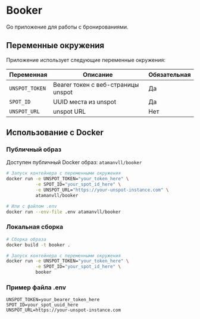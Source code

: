 # Booker

Go приложение для работы с бронированиями.

## Переменные окружения

Приложение использует следующие переменные окружения:

| Переменная | Описание | Обязательная |
|------------|----------|--------------|
| `UNSPOT_TOKEN` | Bearer токен с веб-страницы unspot | Да |
| `SPOT_ID` | UUID места из unspot | Да |
| `UNSPOT_URL` | unspot URL | Нет |

## Использование с Docker

### Публичный образ

Доступен публичный Docker образ: `atamanvll/booker`

```bash
# Запуск контейнера с переменными окружения
docker run -e UNSPOT_TOKEN="your_token_here" \
           -e SPOT_ID="your_spot_id_here" \
           -e UNSPOT_URL="https://your-unspot-instance.com" \
           atamanvll/booker

# Или с файлом .env
docker run --env-file .env atamanvll/booker
```

### Локальная сборка

```bash
# Сборка образа
docker build -t booker .

# Запуск контейнера с переменными окружения
docker run -e UNSPOT_TOKEN="your_token_here" \
           -e SPOT_ID="your_spot_id_here" \
           booker
```

### Пример файла .env

```env
UNSPOT_TOKEN=your_bearer_token_here
SPOT_ID=your_spot_uuid_here
UNSPOT_URL=https://your-unspot-instance.com
```

